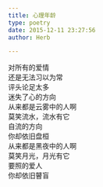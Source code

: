 ```yaml
---  
title: 心理年龄  
type: poetry  
date: 2015-12-11 23:27:56  
author: Herb  

---  
```

对所有的爱情  
还是无法习以为常  
评头论足太多  
迷失了心的方向    
从来都是云雾中的人啊  
莫笑流水，流水有它  
自流的方向  
你却依旧盘桓    
从来都是黑夜中的人啊  
莫笑月光，月光有它  
要照的爱人  
你却依旧瞽盲  
